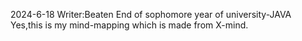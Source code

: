 2024-6-18
Writer:Beaten
End of sophomore year of university-JAVA
<Data-structures-and-algorithms>
Yes,this is my mind-mapping which is made from X-mind.

